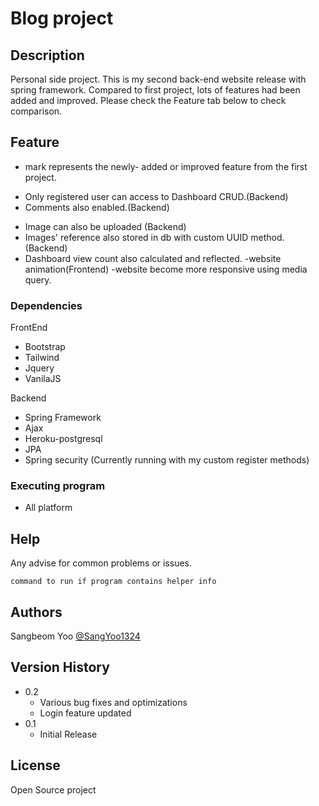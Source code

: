 # Blog project



## Description

Personal side project. This is my second back-end website release with spring framework. Compared to first project, lots of features had been added and improved. Please check the Feature tab below to check comparison.

## Feature
* mark represents the newly- added or improved feature from the first project.

- Only registered user can access to Dashboard CRUD.(Backend)
- Comments also enabled.(Backend)
* Image can also be uploaded (Backend)
* Images' reference also stored in db with custom UUID method. (Backend)
* Dashboard view count also calculated and reflected.
-website animation(Frontend) 
-website become more responsive using media query. 


### Dependencies

FrontEnd
* Bootstrap
* Tailwind
* Jquery
* VanilaJS


Backend
* Spring Framework
* Ajax
* Heroku-postgresql
* JPA
* Spring security (Currently running with my custom register methods)




### Executing program

* All platform

## Help

Any advise for common problems or issues.
```
command to run if program contains helper info
```

## Authors
Sangbeom Yoo    [@SangYoo1324](https://sangbeomyooportfoliosite.netlify.app/)

## Version History

* 0.2
    * Various bug fixes and optimizations
    * Login feature updated
* 0.1
    * Initial Release

## License

Open Source project

## 

